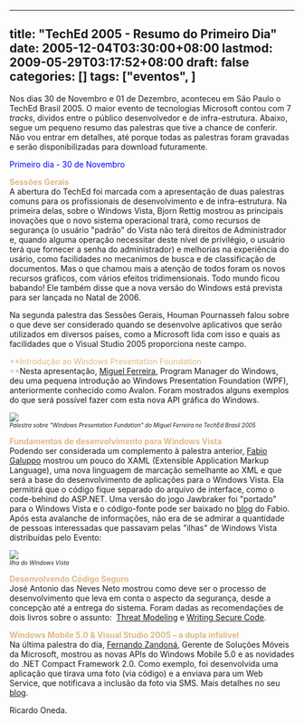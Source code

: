 
---
title: "TechEd 2005 - Resumo do Primeiro Dia"
date: 2005-12-04T03:30:00+08:00
lastmod: 2009-05-29T03:17:52+08:00
draft: false
categories: []
tags: ["eventos", ]
---


Nos dias 30 de Novembro e 01 de Dezembro, aconteceu em São Paulo o TechEd Brasil 2005. O maior evento de tecnologias Microsoft contou com 7 *tracks*, dividos entre o público desenvolvedor e de infra-estrutura. Abaixo, segue um pequeno resumo das palestras que tive a chance de conferir. Não vou entrar em detalhes, até porque todas as palestras foram gravadas e serão disponibilizadas para download futuramente.

<span style="color: #0000ff;">Primeiro dia - 30 de Novembro</span>

<span style="color: #deb887;">**Sessões Gerais**  
</span>A abertura do TechEd foi marcada com a apresentação de duas palestras comuns para os profissionais de desenvolvimento e de infra-estrutura. Na primeira delas, sobre o Windows Vista, Bjorn Rettig mostrou as principais inovações que o novo sistema operacional trará, como recursos de segurança (o usuário "padrão" do Vista não terá direitos de Administrador e, quando alguma operação necessitar deste nível de privilégio, o usuário terá que fornecer a senha do administrador) e melhorias na experiência do usário, como facilidades no mecanimos de busca e de classificação de documentos. Mas o que chamou mais a atenção de todos foram os novos recursos gráficos, com vários efeitos tridimensionais. Todo mundo ficou babando! Ele também disse que a nova versão do Windows está prevista para ser lançada no Natal de 2006.

Na segunda palestra das Sessões Gerais, Houman Pournasseh falou sobre o que deve ser considerado quando se desenvolve aplicativos que serão utilizados em diversos países, como a Microsoft lida com isso e quais as facilidades que o Visual Studio 2005 proporciona neste campo.

<span style="color: #deb887;">**Introdução ao Windows Presentation Foundation  
**</span>Nesta apresentação, [Miguel Ferreira](http://blogs.msdn.com/winbr/), Program Manager do Windows, deu uma pequena introdução ao Windows Presentation Foundation (WPF), anteriormente conhecido como Avalon. Foram mostrados alguns exemplos do que será possível fazer com esta nova API gráfica do Windows.

![](/img/2005/TECHED05A.JPG)  
<span style="font-size: x-small;">*Palestra sobre "Windows Presentation Fundation" do Miguel Ferreira no TechEd Brasil 2005*</span>

<span style="color: #deb887;">**Fundamentos de desenvolvimento para Windows Vista**  
</span>Podendo ser considerada um complemento à palestra anterior, [Fabio Galuppo](http://fabiogaluppo.blogspot.com/) mostrou um pouco do XAML (Extensible Application Markup Language), uma nova linguagem de marcação semelhante ao XML e que será a base do desenvolvimento de aplicações para o Windows Vista. Ela permitirá que o código fique separado do arquivo de interface, como o code-behind do ASP.NET. Uma versão do jogo Jawbraker foi "portado" para o Windows Vista e o código-fonte pode ser baixado no [blog](http://fabiogaluppo.blogspot.com/2005_11_01_fabiogaluppo_archive.html) do Fabio. Após esta avalanche de informações, não era de se admirar a quantidade de pessoas interessadas que passavam pelas "ilhas" de Windows Vista distribuídas pelo Evento:

![](/img/2005/TECHED05C.JPG)  
<span style="font-size: x-small;">*Ilha do Windows Vista*</span>

<span style="color: #deb887;">**Desenvolvendo Código Seguro**</span>   
José Antonio das Neves Neto mostrou como deve ser o processo de desenvolvimento que leva em conta o aspecto da segurança, desde a concepção até a entrega do sistema. Foram dadas as recomendações de dois livros sobre o assunto:  [Threat Modeling](http://www.microsoft.com/learning/en/us/Books/6892.aspx) e [Writing Secure Code](http://www.microsoft.com/learning/en/us/Books/5957.aspx).

<span style="color: #deb887;">**Windows Mobile 5.0 & Visual Studio 2005 – a dupla infalível**  
</span>Na última palestra do dia, [Fernando Zandoná](http://blogs.msdn.com/fzandona/), Gerente de Soluções Móveis da Microsoft, mostrou as novas APIs do Windows Mobile 5.0 e as novidades do .NET Compact Framework 2.0. Como exemplo, foi desenvolvida uma aplicação que tirava uma foto (via código) e a enviava para um Web Service, que notificava a inclusão da foto via SMS. Mais detalhes no seu [blog](http://blogs.msdn.com/fzandona/).

Ricardo Oneda.

